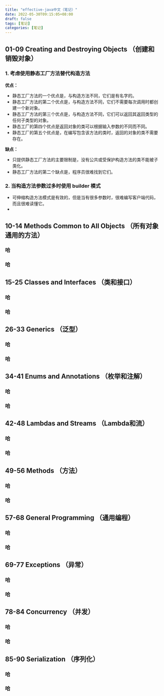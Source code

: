 ```yaml
---
title: "effective-java中文（笔记）"
date: 2022-05-30T09:15:05+08:00
draft: false
tags: [笔记]
categories: [笔记]
---
```

## 01-09 Creating and Destroying Objects （创建和销毁对象）

### 1. 考虑使用静态工厂方法替代构造方法

**优点：**
* 静态工厂方法的一个优点是，与构造方法不同，它们是有名字的。
* 静态工厂方法的第二个优点是，与构造方法不同，它们不需要每次调用时都创建一个新对象。
* 静态工厂方法的第三个优点是，与构造方法不同，它们可以返回其返回类型的任何子类型的对象。
* 静态工厂的第四个优点是返回对象的类可以根据输入参数的不同而不同。
* 静态工厂的第五个优点是，在编写包含该方法的类时，返回的对象的类不需要存在。

**缺点：**
* 只提供静态工厂方法的主要限制是，没有公共或受保护构造方法的类不能被子类化。
* 静态工厂方法的第二个缺点是，程序员很难找到它们。

### 2. 当构造方法参数过多时使用 builder 模式

* 可伸缩构造方法模式是有效的，但是当有很多参数时，很难编写客户端代码，而且很难读懂它。
* 

## 10-14 Methods Common to All Objects （所有对象通用的方法）

### 哈

### 哈

## 15-25 Classes and Interfaces （类和接口）

### 哈

### 哈

## 26-33 Generics （泛型）

### 哈

### 哈

## 34-41 Enums and Annotations （枚举和注解）

### 哈

### 哈

## 42-48 Lambdas and Streams （Lambda和流）

### 哈

### 哈

## 49-56 Methods （方法）

### 哈

### 哈

## 57-68 General Programming （通用编程）

### 哈

### 哈

## 69-77 Exceptions （异常）

### 哈

### 哈

## 78-84 Concurrency （并发）

### 哈

### 哈

## 85-90 Serialization （序列化）

### 哈

### 哈




